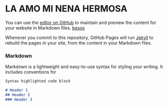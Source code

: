 # LA AMO MI NENA HERMOSA 

You can use the [editor on GitHub](https://github.com/manuclark/manuclark.github.io/edit/master/index.md) to maintain and preview the content for your website in Markdown files.
[besos](http://123emoji.com/wp-content/uploads/2016/08/2037499671100115393.png)

Whenever you commit to this repository, GitHub Pages will run [Jekyll](https://jekyllrb.com/) to rebuild the pages in your site, from the content in your Markdown files.

### Markdown

Markdown is a lightweight and easy-to-use syntax for styling your writing. It includes conventions for

```markdown
Syntax highlighted code block

# Header 1
## Header 2
### Header 3


